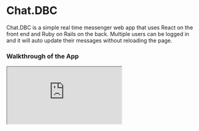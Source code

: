 # Chat.DBC
Chat.DBC is a simple real time messenger web app that uses React on the front end and Ruby on Rails on the back. Multiple users can be logged in and it will auto update their messages without reloading the page.


### Walkthrough of the App

<iframe src="https://www.youtube.com/watch?v=aDTxVpSvK6I"</iframe>

## Technical Stack

#### Front End



#### Back End



## References
http://facebook.github.io/react/docs/getting-started.html
https://www.firebase.com/docs/web/api/


